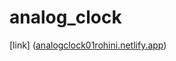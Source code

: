 # analog_clock

[link] ([analogclock01rohini.netlify.app](https://analogclock01rohini.netlify.app/))
